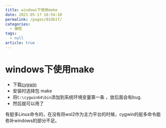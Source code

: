 ```yaml
---
title: windows下使用make
date: 2021-05-17 16:54:10
permalink: /pages/01db1f/
categories: 
  - 编程
tags: 
  - null
article: true
---
```


# windows下使用make

* 下载[cygwin](http://www.cygwin.com/)
* 安装时选择包 make
* 将`C:\cygwin64\bin`添加到系统环境变量第一条 ，放后面会有bug.
* 然后就可以用了

有挺多Linux命令的，在没有将wsl2作为主力平台的时候，cygwin的挺多命令能弥补windows的部分不足。
